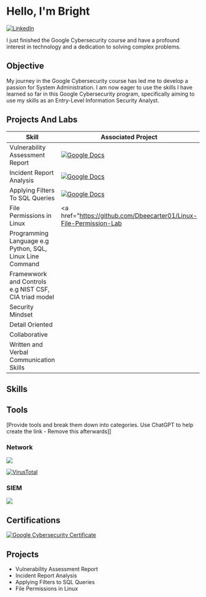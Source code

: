 # Hello, I'm Bright

[![LinkedIn](https://img.shields.io/badge/LinkedIn-Connect-blue)](https://www.linkedin.com/in/bright-ochanedo-14a9352b3/)

I just finished the Google Cybersecurity course and have a profound interest in technology and a dedication to solving complex problems.

## Objective

My journey in the Google Cybersecurity course has led me to develop a passion for System Administration. I am now eager to use the skills I have learned so far in this Google Cybersecurity program, specifically aiming to use my skills as an Entry-Level Information Security Analyst.

## Projects And Labs

| Skill                                         | Associated Project         |
|-----------------------------------------------|----------------------------|
| Vulnerability Assessment Report               | [![Google Docs](https://www.gstatic.com/images/branding/product/2x/docs_64dp.png)](https://docs.google.com/document/d/1cAHx6PLWNUqhkg3vHlbGha1eLWzpWh9sJPAAKUvRGI8/edit?usp=sharing&resourcekey=0-1T1BLvJttjFr_6S8u2LqEA)
| Incident Report Analysis                      | [![Google Docs](https://www.gstatic.com/images/branding/product/2x/docs_64dp.png)](https://docs.google.com/document/d/1biNmMWiIqJ-kL8FNQSKGPr_eYi5Kdy-GG7FPWelYTwk/edit?usp=sharing&resourcekey=0-20nr-fxNuxBssJm4ZY0n8w)
| Applying Filters To SQL Queries               | [![Google Docs](https://www.gstatic.com/images/branding/product/2x/docs_64dp.png)](https://google.com">https://docs.google.com/document/d/1Vt9S9OjWQ8ByCSv2vyectS7SGoXH-sTO29ofFlBbzqY/edit?usp=sharing)
| File Permissions in Linux                     |  <a href="https://github.com/Dbeecarter01/Linux-File-Permission-Lab
| Programming Language e.g Python, SQL, Linux Line Command
| Framewwork and Controls e.g NIST CSF, CIA triad model
| Security Mindset
| Detail Oriented
| Collaborative
| Written and Verbal Communication Skills

## Skills

## Tools
[Provide tools and break them down into categories. Use ChatGPT to help create the link - Remove this afterwards]]

### Network
<div>
    <img src="https://img.shields.io/badge/-Wireshark-1679A7?&style=for-the-badge&logo=Wireshark&logoColor=white" />
    
  [![VirusTotal](https://img.shields.io/badge/VirusTotal-Connect-red?style=for-the-badge&logo=virustotal&logoColor=white)](https://www.virustotal.com/)

  
</div>

### SIEM
<div> 
   <img src="https://img.shields.io/badge/-Splunk-000000?&style=for-the-badge&logo=Splunk&logoColor=white" />
    
</div>

## Certifications
<div>

  [![Google Cybersecurity Certificate](https://img.shields.io/badge/Google_Cybersecurity_Certificate-Learn-4285F4?style=for-the-badge&logo=google&logoColor=white)](https://grow.google/certificates/cybersecurity/)

</div>


## Projects
- Vulnerability Assessment Report
- Incident Report Analysis
- Applying Filters to SQL Queries
- File Permissions in Linux
